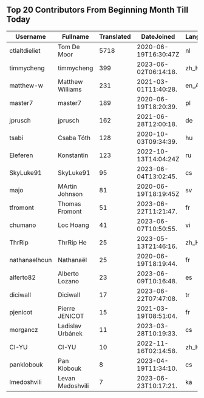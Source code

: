 ## Top 20 Contributors From Beginning Month Till Today ##
|Username|Fullname|Translated|DateJoined|Language|
|--------|--------|----------|----------|-------|
|ctlaltdieliet|Tom De Moor|5718|2020-06-19T16:30:47Z|nl|
|timmycheng|timmycheng|399|2023-06-02T06:14:18.|zh_Hans|
|matthew-w|Matthew Williams|231|2021-03-01T11:40:28.|en_AU|
|master7|master7|189|2020-06-19T18:20:39.|pl|
|jprusch|jprusch|162|2021-06-28T12:00:18.|de|
|tsabi|Csaba Tóth|128|2020-10-03T09:34:39.|hu|
|Eleferen|Konstantin|123|2022-10-13T14:04:24Z|ru|
|SkyLuke91|SkyLuke91|95|2023-06-04T13:02:45.|cs|
|majo|MArtin Johnson|81|2020-06-19T18:19:45Z|sv|
|tfromont|Thomas Fromont|51|2023-06-22T11:21:47.|fr|
|chumano|Loc Hoang|41|2023-06-07T10:50:55.|vi|
|ThrRip|ThrRip He|25|2023-05-13T21:46:16.|zh_Hans|
|nathanaelhoun|Nathanaël|25|2020-06-19T18:19:44.|fr|
|alferto82|Alberto Lozano|23|2023-06-09T10:16:48.|es|
|diciwall|Diciwall|17|2023-06-22T07:47:08.|tr|
|pjenicot|Pierre JENICOT|15|2021-03-19T08:51:04.|fr|
|morgancz|Ladislav Urbánek|11|2023-03-28T10:19:33.|cs|
|CI-YU|CI-YU|10|2022-11-16T02:14:58.|zh_Hant|
|panklobouk|Pan Klobouk|8|2023-04-19T11:34:10.|cs|
|lmedoshvili|Levan Medoshvili|7|2023-06-23T10:17:21.|ka|
